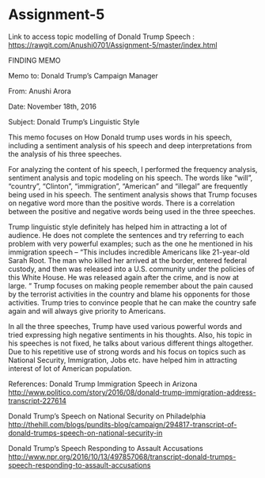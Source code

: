 # Assignment-5

Link to access topic modelling of Donald Trump Speech : https://rawgit.com/Anushi0701/Assignment-5/master/index.html 

FINDING MEMO

Memo to: Donald Trump’s Campaign Manager

From: Anushi Arora

Date: November 18th, 2016

Subject: Donald Trump’s Linguistic Style

This memo focuses on How Donald trump uses words in his speech, 
including a sentiment analysis of his speech and deep interpretations from the analysis of his three speeches. 

For analyzing the content of his speech, I performed the frequency analysis, sentiment analysis and topic modeling on his speech. 
The words like “will”, “country”, “Clinton”, “immigration”, “American” and “illegal” are frequently being used in his speech. 
The sentiment analysis shows that Trump focuses on negative word more than the positive words. There is a correlation between the 
positive and negative words being used in the three speeches. 

Trump linguistic style definitely has helped him in attracting a lot of audience. He does not complete the sentences and try referring 
to each problem with very powerful examples; such as the one he mentioned in his immigration speech – “This includes incredible Americans 
like 21-year-old Sarah Root. The man who killed her arrived at the border, entered federal custody, and then was released into a 
U.S. community under the policies of this White House. He was released again after the crime, and is now at large. “ 
Trump focuses on making people remember about the pain caused by the terrorist activities in the country and blame his opponents for 
those activities. Trump tries to convince people that he can make the country safe again and will always give priority to Americans. 

In all the three speeches, Trump have used various powerful words and tried expressing high negative sentiments in his thoughts. Also, his 
topic in his speeches is not fixed, he talks about various different things altogether. Due to his repetitive use of strong words and his focus on topics such as National Security, Immigration, Jobs etc. have helped him 
in attracting interest of lot of American population.

References:
Donald Trump Immigration Speech in Arizona
http://www.politico.com/story/2016/08/donald-trump-immigration-address-transcript-227614

Donald Trump’s Speech on National Security on Philadelphia 
http://thehill.com/blogs/pundits-blog/campaign/294817-transcript-of-donald-trumps-speech-on-national-security-in

Donald Trump’s Speech Responding to Assault Accusations 
http://www.npr.org/2016/10/13/497857068/transcript-donald-trumps-speech-responding-to-assault-accusations



